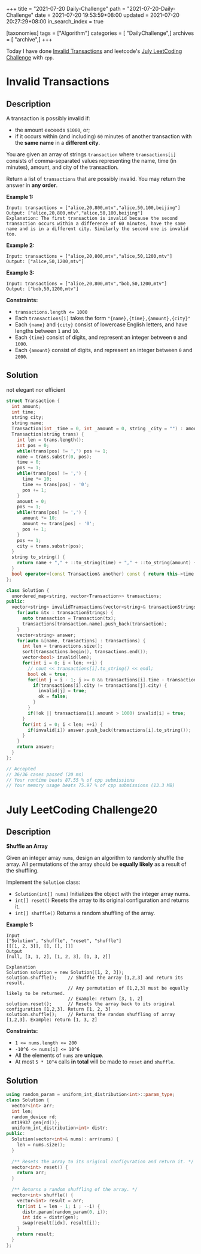 +++
title = "2021-07-20 Daily-Challenge"
path = "2021-07-20-Daily-Challenge"
date = 2021-07-20 19:53:59+08:00
updated = 2021-07-20 20:27:29+08:00
in_search_index = true

[taxonomies]
tags = ["Algorithm"]
categories = [ "DailyChallenge",]
archives = [ "archive",]
+++

Today I have done [Invalid Transactions](https://leetcode.com/problems/invalid-transactions/description/) and leetcode's [July LeetCoding Challenge](https://leetcode.com/explore/challenge/card/july-leetcoding-challenge-2021/610/week-3-july-15th-july-21st/3819/) with `cpp`.

<!-- more -->

# Invalid Transactions

## Description

A transaction is possibly invalid if:

- the amount exceeds `$1000`, or;
- if it occurs within (and including) `60` minutes of another transaction with the **same name** in a **different city**.

You are given an array of strings `transaction` where `transactions[i]` consists of comma-separated values representing the name, time (in minutes), amount, and city of the transaction.

Return a list of `transactions` that are possibly invalid. You may return the answer in **any order**.

 

**Example 1:**

```
Input: transactions = ["alice,20,800,mtv","alice,50,100,beijing"]
Output: ["alice,20,800,mtv","alice,50,100,beijing"]
Explanation: The first transaction is invalid because the second transaction occurs within a difference of 60 minutes, have the same name and is in a different city. Similarly the second one is invalid too.
```

**Example 2:**

```
Input: transactions = ["alice,20,800,mtv","alice,50,1200,mtv"]
Output: ["alice,50,1200,mtv"]
```

**Example 3:**

```
Input: transactions = ["alice,20,800,mtv","bob,50,1200,mtv"]
Output: ["bob,50,1200,mtv"]
```

 

**Constraints:**

- `transactions.length <= 1000`
- Each `transactions[i]` takes the form `"{name},{time},{amount},{city}"`
- Each `{name}` and `{city}` consist of lowercase English letters, and have lengths between `1` and `10`.
- Each `{time}` consist of digits, and represent an integer between `0` and `1000`.
- Each `{amount}` consist of digits, and represent an integer between `0` and `2000`.

## Solution
not elegant nor efficient

``` cpp
struct Transaction {
  int amount;
  int time;
  string city;
  string name;
  Transaction(int _time = 0, int _amount = 0, string _city = "") : amount(_amount), time(_time), city(_city) {}
  Transaction(string trans) {
    int len = trans.length();
    int pos = 0;
    while(trans[pos] != ',') pos += 1;
    name = trans.substr(0, pos);
    time = 0;
    pos += 1;
    while(trans[pos] != ',') {
      time *= 10;
      time += trans[pos] - '0';
      pos += 1;
    }
    amount = 0;
    pos += 1;
    while(trans[pos] != ',') {
      amount *= 10;
      amount += trans[pos] - '0';
      pos += 1;
    }
    pos += 1;
    city = trans.substr(pos);
  }
  string to_string() {
    return name + "," + ::to_string(time) + "," + ::to_string(amount) + "," + city;
  }
  bool operator<(const Transaction& another) const { return this->time < another.time; }
};

class Solution {
  unordered_map<string, vector<Transaction>> transactions;
public:
  vector<string> invalidTransactions(vector<string>& transactionStrings) {
    for(auto &tx : transactionStrings) {
      auto transaction = Transaction(tx);
      transactions[transaction.name].push_back(transaction);
    }
    vector<string> answer;
    for(auto &[name, transactions] : transactions) {
      int len = transactions.size();
      sort(transactions.begin(), transactions.end());
      vector<bool> invalid(len);
      for(int i = 0; i < len; ++i) {
        // cout << transactions[i].to_string() << endl;
        bool ok = true;
        for(int j = i - 1; j >= 0 && transactions[i].time - transactions[j].time <= 60; --j) {
          if(transactions[i].city != transactions[j].city) {
            invalid[j] = true;
            ok = false;
          }
        }
        if(!ok || transactions[i].amount > 1000) invalid[i] = true;
      }
      for(int i = 0; i < len; ++i) {
        if(invalid[i]) answer.push_back(transactions[i].to_string());
      }
    }
    return answer;
  }
};

// Accepted
// 36/36 cases passed (20 ms)
// Your runtime beats 87.55 % of cpp submissions
// Your memory usage beats 75.97 % of cpp submissions (13.3 MB)
```

# July LeetCoding Challenge20

## Description

**Shuffle an Array**

Given an integer array `nums`, design an algorithm to randomly shuffle the array. All permutations of the array should be **equally likely** as a result of the shuffling.

Implement the `Solution` class:

- `Solution(int[] nums)` Initializes the object with the integer array nums.
- `int[] reset()` Resets the array to its original configuration and returns it.
- `int[] shuffle()` Returns a random shuffling of the array.

 

**Example 1:**

```
Input
["Solution", "shuffle", "reset", "shuffle"]
[[[1, 2, 3]], [], [], []]
Output
[null, [3, 1, 2], [1, 2, 3], [1, 3, 2]]

Explanation
Solution solution = new Solution([1, 2, 3]);
solution.shuffle();    // Shuffle the array [1,2,3] and return its result.
                       // Any permutation of [1,2,3] must be equally likely to be returned.
                       // Example: return [3, 1, 2]
solution.reset();      // Resets the array back to its original configuration [1,2,3]. Return [1, 2, 3]
solution.shuffle();    // Returns the random shuffling of array [1,2,3]. Example: return [1, 3, 2]
```

 

**Constraints:**

- `1 <= nums.length <= 200`
- `-10^6 <= nums[i] <= 10^6`
- All the elements of `nums` are **unique**.
- At most `5 * 10^4` calls **in total** will be made to `reset` and `shuffle`.

## Solution

``` cpp
using random_param = uniform_int_distribution<int>::param_type;
class Solution {
  vector<int> arr;
  int len;
  random_device rd;
  mt19937 gen{rd()};
  uniform_int_distribution<int> distr;
public:
  Solution(vector<int>& nums): arr(nums) {
    len = nums.size();
  }
  
  /** Resets the array to its original configuration and return it. */
  vector<int> reset() {
    return arr;
  }
  
  /** Returns a random shuffling of the array. */
  vector<int> shuffle() {
    vector<int> result = arr;
    for(int i = len - 1; i ; --i) {
      distr.param(random_param(0, i));
      int idx = distr(gen);
      swap(result[idx], result[i]);
    }
    return result;
  }
};
```

